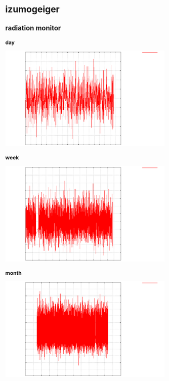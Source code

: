 # izumogeiger

## radiation monitor

### day

![gc10day](gc10/day.png "gc10day")

### week

![gc10week](gc10/week.png "gc10week")

### month

![gc10month](gc10/month.png "gc10month")

